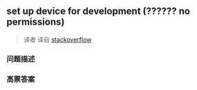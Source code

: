 ## set up device for development (?????? no permissions)

> 译者 译自 [stackoverflow](http://stackoverflow.com/questions/9210152/set-up-device-for-development-no-permissions) 

### 问题描述 

### 高票答案 

